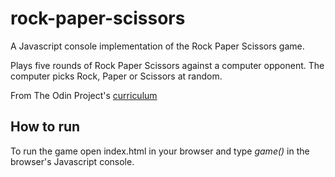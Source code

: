 # rock-paper-scissors

A Javascript console implementation of the Rock Paper Scissors game. 

Plays five rounds of Rock Paper Scissors against a computer opponent. The computer picks Rock, Paper or Scissors at random. 

From The Odin Project's [curriculum](http://www.theodinproject.com/courses/web-development-101/lessons/rock-paper-scissors)

## How to run
To run the game open index.html in your browser and type *game()* in the browser's Javascript console.
